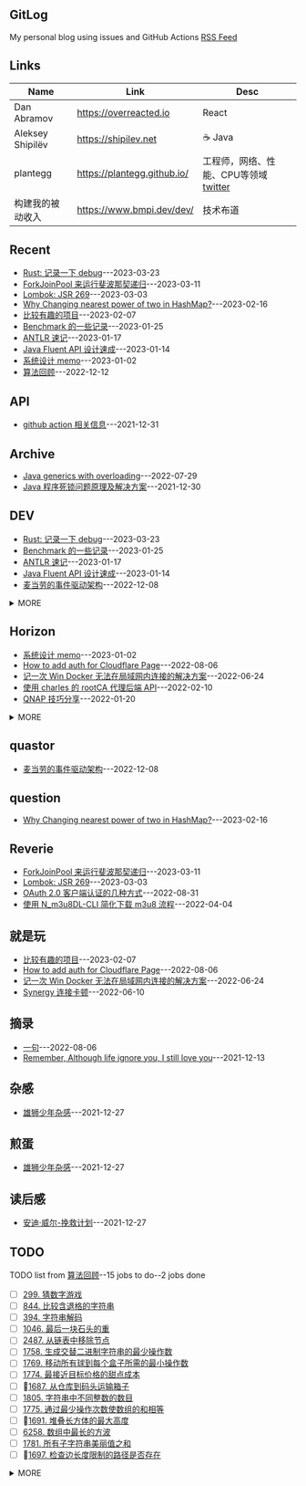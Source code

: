 ## GitLog
My personal blog using issues and GitHub Actions [RSS Feed](https://bxb100.github.io/feed.xml)
## Links
| Name | Link | Desc |
| ---- | ---- | ---- |
| Dan Abramov | https://overreacted.io | React |
| Aleksey Shipilëv | https://shipilev.net | ☕ Java |
| plantegg | https://plantegg.github.io/ | 工程师，网络、性能、CPU等领域 [twitter](https://twitter.com/plantegg) |
| 构建我的被动收入 | https://www.bmpi.dev/dev/ | 技术布道 |

## Recent
- [Rust: 记录一下 debug](https://github.com/bxb100/bxb100.github.io/issues/37)---2023-03-23
- [ForkJoinPool 来运行斐波那契递归](https://github.com/bxb100/bxb100.github.io/issues/36)---2023-03-11
- [Lombok: JSR 269](https://github.com/bxb100/bxb100.github.io/issues/35)---2023-03-03
- [Why Changing nearest power of two in HashMap?](https://github.com/bxb100/bxb100.github.io/issues/34)---2023-02-16
- [比较有趣的项目](https://github.com/bxb100/bxb100.github.io/issues/33)---2023-02-07
- [Benchmark 的一些记录](https://github.com/bxb100/bxb100.github.io/issues/32)---2023-01-25
- [ANTLR 速记](https://github.com/bxb100/bxb100.github.io/issues/31)---2023-01-17
- [Java Fluent API 设计速成](https://github.com/bxb100/bxb100.github.io/issues/30)---2023-01-14
- [系统设计 memo](https://github.com/bxb100/bxb100.github.io/issues/29)---2023-01-02
- [算法回顾](https://github.com/bxb100/bxb100.github.io/issues/28)---2022-12-12

## API
- [github action 相关信息](https://github.com/bxb100/bxb100.github.io/issues/7)---2021-12-31


## Archive
- [Java generics with overloading](https://github.com/bxb100/bxb100.github.io/issues/20)---2022-07-29
- [Java 程序死锁问题原理及解决方案](https://github.com/bxb100/bxb100.github.io/issues/6)---2021-12-30


## DEV
- [Rust: 记录一下 debug](https://github.com/bxb100/bxb100.github.io/issues/37)---2023-03-23
- [Benchmark 的一些记录](https://github.com/bxb100/bxb100.github.io/issues/32)---2023-01-25
- [ANTLR 速记](https://github.com/bxb100/bxb100.github.io/issues/31)---2023-01-17
- [Java Fluent API 设计速成](https://github.com/bxb100/bxb100.github.io/issues/30)---2023-01-14
- [麦当劳的事件驱动架构](https://github.com/bxb100/bxb100.github.io/issues/27)---2022-12-08
<details><summary>MORE</summary>

- [NIO 和 Reactor 理解(待补充)](https://github.com/bxb100/bxb100.github.io/issues/26)---2022-09-28
- [使用 MutationObserver 写法来获取页面元素](https://github.com/bxb100/bxb100.github.io/issues/24)---2022-09-23
- [How to add auth for Cloudflare Page](https://github.com/bxb100/bxb100.github.io/issues/21)---2022-08-06
- [Java generics with overloading](https://github.com/bxb100/bxb100.github.io/issues/20)---2022-07-29
- [Amazon SP API 获取 listing item 的正确方式](https://github.com/bxb100/bxb100.github.io/issues/19)---2022-07-20
- [Amazon SP program signature problem](https://github.com/bxb100/bxb100.github.io/issues/17)---2022-06-14
- [How to use FluentBit multiline](https://github.com/bxb100/bxb100.github.io/issues/15)---2022-04-17
- [实现 TDD 的一些方法](https://github.com/bxb100/bxb100.github.io/issues/14)---2022-04-06
</details>


## Horizon
- [系统设计 memo](https://github.com/bxb100/bxb100.github.io/issues/29)---2023-01-02
- [How to add auth for Cloudflare Page](https://github.com/bxb100/bxb100.github.io/issues/21)---2022-08-06
- [记一次 Win Docker 无法在局域网内连接的解决方案](https://github.com/bxb100/bxb100.github.io/issues/18)---2022-06-24
- [使用 charles 的 rootCA  代理后端 API](https://github.com/bxb100/bxb100.github.io/issues/10)---2022-02-10
- [QNAP 技巧分享](https://github.com/bxb100/bxb100.github.io/issues/9)---2022-01-20
<details><summary>MORE</summary>

- [Dropover 自定义操作的一些 Tips](https://github.com/bxb100/bxb100.github.io/issues/8)---2022-01-18
</details>


## quastor
- [麦当劳的事件驱动架构](https://github.com/bxb100/bxb100.github.io/issues/27)---2022-12-08


## question
- [Why Changing nearest power of two in HashMap?](https://github.com/bxb100/bxb100.github.io/issues/34)---2023-02-16


## Reverie
- [ForkJoinPool 来运行斐波那契递归](https://github.com/bxb100/bxb100.github.io/issues/36)---2023-03-11
- [Lombok: JSR 269](https://github.com/bxb100/bxb100.github.io/issues/35)---2023-03-03
- [OAuth 2.0 客户端认证的几种方式](https://github.com/bxb100/bxb100.github.io/issues/23)---2022-08-31
- [使用 N_m3u8DL-CLI 简化下载 m3u8 流程](https://github.com/bxb100/bxb100.github.io/issues/13)---2022-04-04


## 就是玩
- [比较有趣的项目](https://github.com/bxb100/bxb100.github.io/issues/33)---2023-02-07
- [How to add auth for Cloudflare Page](https://github.com/bxb100/bxb100.github.io/issues/21)---2022-08-06
- [记一次 Win Docker 无法在局域网内连接的解决方案](https://github.com/bxb100/bxb100.github.io/issues/18)---2022-06-24
- [Synergy 连接卡顿](https://github.com/bxb100/bxb100.github.io/issues/16)---2022-06-10


## 摘录
- [一句](https://github.com/bxb100/bxb100.github.io/issues/22)---2022-08-06
- [Remember, Although life ignore you, I still love you](https://github.com/bxb100/bxb100.github.io/issues/3)---2021-12-13


## 杂感
- [雄狮少年杂感](https://github.com/bxb100/bxb100.github.io/issues/5)---2021-12-27


## 煎蛋
- [雄狮少年杂感](https://github.com/bxb100/bxb100.github.io/issues/5)---2021-12-27


## 读后感
- [安迪·威尔-挽救计划](https://github.com/bxb100/bxb100.github.io/issues/4)---2021-12-27

## TODO
TODO list from [算法回顾](https://github.com/bxb100/bxb100.github.io/issues/28)--15 jobs to do--2 jobs done
- [ ] [299. 猜数字游戏](https://leetcode.cn/problems/bulls-and-cows/description/)
- [ ] [844. 比较含退格的字符串](https://leetcode.cn/problems/backspace-string-compare/)
- [ ] [394. 字符串解码](https://leetcode.cn/problems/decode-string/description/)
- [ ] [1046. 最后一块石头的重](https://leetcode.cn/problems/last-stone-weight/description)
- [ ] [2487. 从链表中移除节点](https://leetcode.cn/problems/remove-nodes-from-linked-list/)
- [ ] [1758. 生成交替二进制字符串的最少操作数](https://leetcode.cn/problems/minimum-changes-to-make-alternating-binary-string/description/)
- [ ] [1769. 移动所有球到每个盒子所需的最小操作数](https://leetcode.cn/problems/minimum-number-of-operations-to-move-all-balls-to-each-box/description/)
- [ ] [1774. 最接近目标价格的甜点成本](https://leetcode.cn/problems/closest-dessert-cost/description/)
- [ ] 🧩[1687. 从仓库到码头运输箱子](https://leetcode.cn/problems/delivering-boxes-from-storage-to-ports/description/)
- [ ] [1805. 字符串中不同整数的数目](https://leetcode.cn/problems/number-of-different-integers-in-a-string/description/)
- [ ] [1775. 通过最少操作次数使数组的和相等](https://leetcode.cn/problems/equal-sum-arrays-with-minimum-number-of-operations/description/)
- [ ] 🧩[1691. 堆叠长方体的最大高度](https://leetcode.cn/problems/maximum-height-by-stacking-cuboids/description/?orderBy=most_votes)
- [ ] [6258. 数组中最长的方波](https://leetcode.cn/problems/longest-square-streak-in-an-array/description/)
- [ ] [1781. 所有子字符串美丽值之和](https://leetcode.cn/problems/sum-of-beauty-of-all-substrings/description/?orderBy=most_votes)
- [ ] 🧩[1697. 检查边长度限制的路径是否存在](https://leetcode.cn/problems/checking-existence-of-edge-length-limited-paths/description/)
<details><summary>MORE</summary>

- [x] [1796. 字符串中第二大的数字](https://leetcode.cn/problems/second-largest-digit-in-a-string/description/)
- [x] [1832. 判断句子是否为全字母句](https://leetcode.cn/problems/check-if-the-sentence-is-pangram/description/)
</details>

